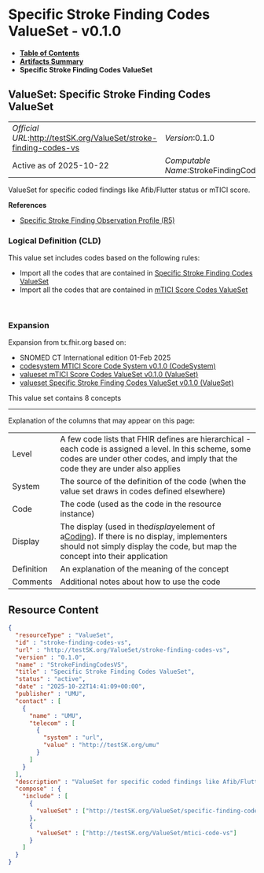 # Specific Stroke Finding Codes ValueSet - v0.1.0

* [**Table of Contents**](toc.md)
* [**Artifacts Summary**](artifacts.md)
* **Specific Stroke Finding Codes ValueSet**

## ValueSet: Specific Stroke Finding Codes ValueSet 

| | |
| :--- | :--- |
| *Official URL*:http://testSK.org/ValueSet/stroke-finding-codes-vs | *Version*:0.1.0 |
| Active as of 2025-10-22 | *Computable Name*:StrokeFindingCodesVS |

 
ValueSet for specific coded findings like Afib/Flutter status or mTICI score. 

 **References** 

* [Specific Stroke Finding Observation Profile (R5)](StructureDefinition-specific-finding-observation-profile.md)

### Logical Definition (CLD)

This value set includes codes based on the following rules:

* Import all the codes that are contained in [Specific Stroke Finding Codes ValueSet](ValueSet-specific-finding-codes-vs.md)
* Import all the codes that are contained in [mTICI Score Codes ValueSet](ValueSet-mtici-code-vs.md)

 

### Expansion

Expansion from tx.fhir.org based on:

* SNOMED CT International edition 01-Feb 2025
* [codesystem MTICI Score Code System v0.1.0 (CodeSystem)](CodeSystem-mtici-score-cs.md)
* [valueset mTICI Score Codes ValueSet v0.1.0 (ValueSet)](ValueSet-mtici-code-vs.md)
* [valueset Specific Stroke Finding Codes ValueSet v0.1.0 (ValueSet)](ValueSet-specific-finding-codes-vs.md)

This value set contains 8 concepts

-------

 Explanation of the columns that may appear on this page: 

| | |
| :--- | :--- |
| Level | A few code lists that FHIR defines are hierarchical - each code is assigned a level. In this scheme, some codes are under other codes, and imply that the code they are under also applies |
| System | The source of the definition of the code (when the value set draws in codes defined elsewhere) |
| Code | The code (used as the code in the resource instance) |
| Display | The display (used in the*display*element of a[Coding](http://hl7.org/fhir/R5/datatypes.html#Coding)). If there is no display, implementers should not simply display the code, but map the concept into their application |
| Definition | An explanation of the meaning of the concept |
| Comments | Additional notes about how to use the code |



## Resource Content

```json
{
  "resourceType" : "ValueSet",
  "id" : "stroke-finding-codes-vs",
  "url" : "http://testSK.org/ValueSet/stroke-finding-codes-vs",
  "version" : "0.1.0",
  "name" : "StrokeFindingCodesVS",
  "title" : "Specific Stroke Finding Codes ValueSet",
  "status" : "active",
  "date" : "2025-10-22T14:41:09+00:00",
  "publisher" : "UMU",
  "contact" : [
    {
      "name" : "UMU",
      "telecom" : [
        {
          "system" : "url",
          "value" : "http://testSK.org/umu"
        }
      ]
    }
  ],
  "description" : "ValueSet for specific coded findings like Afib/Flutter status or mTICI score.",
  "compose" : {
    "include" : [
      {
        "valueSet" : ["http://testSK.org/ValueSet/specific-finding-codes-vs"]
      },
      {
        "valueSet" : ["http://testSK.org/ValueSet/mtici-code-vs"]
      }
    ]
  }
}

```
